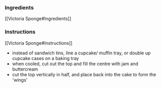 ### Ingredients
[[Victoria Sponge#Ingredients]]

### Instructions
[[Victoria Sponge#Instructions]]
- instead of sandwich tins, line a cupcake/ muffin tray, or double up cupcake cases on a baking tray
- when cooled, cut out the top and fill the centre with jam and buttercream
- cut the top vertically in half, and place back into the cake to form the 'wings'